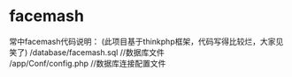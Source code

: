 facemash
========

常中facemash代码说明：
(此项目基于thinkphp框架，代码写得比较烂，大家见笑了)
/database/facemash.sql //数据库文件  
/app/Conf/config.php  //数据库连接配置文件
